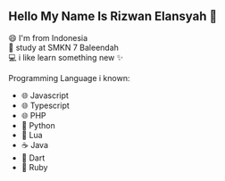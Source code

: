## Hello My Name Is Rizwan Elansyah :wave:

:smile: I'm from Indonesia \
:school: study at SMKN 7 Baleendah \
:computer: i like learn something new :sparkles:

Programming Language i known:

-   :globe_with_meridians: Javascript
-   :globe_with_meridians: Typescript
-   :globe_with_meridians: PHP
-   :snake: Python
-   :page_facing_up: Lua
-   :coffee: Java
-   :dart: Dart
-   :gem: Ruby
